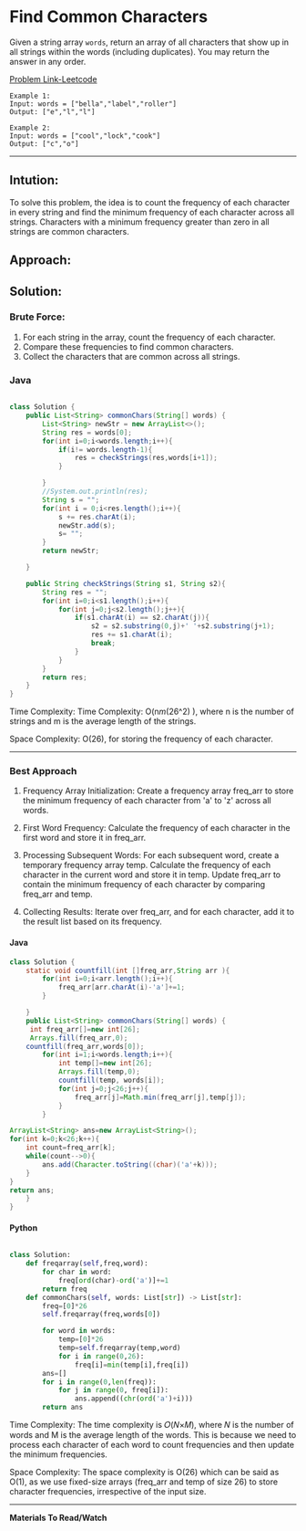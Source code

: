 # Find Common Characters

Given a string array `words`, return an array of all characters that show up in all strings within the words (including duplicates). You may return the answer in any order.

[Problem Link-Leetcode](https://leetcode.com/problems/find-common-characters/description/)

```
Example 1:
Input: words = ["bella","label","roller"]
Output: ["e","l","l"]

Example 2:
Input: words = ["cool","lock","cook"]
Output: ["c","o"]

```

---

## **Intution**:

To solve this problem, the idea is to count the frequency of each character in every string and find the minimum frequency of each character across all strings. Characters with a minimum frequency greater than zero in all strings are common characters.

## **Approach**:

## **Solution**:

### **Brute Force**:

1. For each string in the array, count the frequency of each character.
2. Compare these frequencies to find common characters.
3. Collect the characters that are common across all strings.

### Java

```Java

class Solution {
    public List<String> commonChars(String[] words) {
        List<String> newStr = new ArrayList<>();
        String res = words[0];
        for(int i=0;i<words.length;i++){
            if(i!= words.length-1){
                res = checkStrings(res,words[i+1]);
            }

        }
        //System.out.println(res);
        String s = "";
        for(int i = 0;i<res.length();i++){
            s += res.charAt(i);
            newStr.add(s);
            s= "";
        }
        return newStr;

    }

    public String checkStrings(String s1, String s2){
        String res = "";
        for(int i=0;i<s1.length();i++){
            for(int j=0;j<s2.length();j++){
                if(s1.charAt(i) == s2.charAt(j)){
                    s2 = s2.substring(0,j)+' '+s2.substring(j+1);
                    res += s1.charAt(i);
                    break;
                }
            }
        }
        return res;
    }
}

```

Time Complexity: Time Complexity: O(n*m*(26^2) ), where n is the number of strings and m is the average length of the strings.

Space Complexity: O(26), for storing the frequency of each character.

---

### **Best Approach**

1. Frequency Array Initialization:
   Create a frequency array freq_arr to store the minimum frequency of each character from 'a' to 'z' across all words.

2. First Word Frequency:
   Calculate the frequency of each character in the first word and store it in freq_arr.

3. Processing Subsequent Words:
   For each subsequent word, create a temporary frequency array temp.
   Calculate the frequency of each character in the current word and store it in temp.
   Update freq_arr to contain the minimum frequency of each character by comparing freq_arr and temp.

4. Collecting Results:
   Iterate over freq_arr, and for each character, add it to the result list based on its frequency.

#### Java

```Java
class Solution {
    static void countfill(int []freq_arr,String arr ){
        for(int i=0;i<arr.length();i++){
            freq_arr[arr.charAt(i)-'a']+=1;
        }

    }
    public List<String> commonChars(String[] words) {
     int freq_arr[]=new int[26];
     Arrays.fill(freq_arr,0);
    countfill(freq_arr,words[0]);
        for(int i=1;i<words.length;i++){
            int temp[]=new int[26];
            Arrays.fill(temp,0);
            countfill(temp, words[i]);
            for(int j=0;j<26;j++){
                freq_arr[j]=Math.min(freq_arr[j],temp[j]);
            }
        }

ArrayList<String> ans=new ArrayList<String>();
for(int k=0;k<26;k++){
    int count=freq_arr[k];
    while(count-->0){
        ans.add(Character.toString((char)('a'+k)));
    }
}
return ans;
    }
}
```

#### Python

```python

class Solution:
    def freqarray(self,freq,word):
        for char in word:
            freq[ord(char)-ord('a')]+=1
        return freq
    def commonChars(self, words: List[str]) -> List[str]:
        freq=[0]*26
        self.freqarray(freq,words[0])

        for word in words:
            temp=[0]*26
            temp=self.freqarray(temp,word)
            for i in range(0,26):
                freq[i]=min(temp[i],freq[i])
        ans=[]
        for i in range(0,len(freq)):
            for j in range(0, freq[i]):
                ans.append((chr(ord('a')+i)))
        return ans

```

Time Complexity: The time complexity is 𝑂(𝑁×𝑀), where 𝑁 is the number of words and M is the average length of the words. This is because we need to process each character of each word to count frequencies and then update the minimum frequencies.

Space Complexity: The space complexity is O(26) which can be said as O(1), as we use fixed-size arrays (freq_arr and temp of size 26) to store character frequencies, irrespective of the input size.

---

**Materials To Read/Watch**
